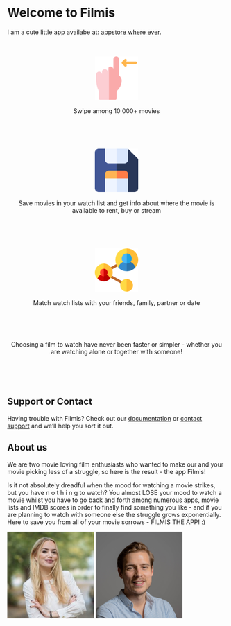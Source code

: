 <link rel="shortcut icon" type="image/x-icon" href="favicon.ico">

# Welcome to Filmis

I am a cute little app availabe at: [appstore where ever](https://github.com/lionesse/lionesse.github.io/edit/master/index.md).
<br/>
<br/>
<br/>
<p align="center"><img src="assets/images/swipe-filmis-the-app.png" alt="Swipe Filmis the APP" width="100"/></p>

<p align="center">Swipe among 10 000+ movies</p>
<br/>
<br/>
<br/>

<p align="center"><img src="assets/images/save-filmis-the-app.png" alt="Save Filmis the APP" width="100"/></p>

<p align="center">Save movies in your watch list and get info about where the movie is available to rent, buy or stream</p>
<br/>
<br/>
<br/>

<p align="center"><img src="assets/images/link-filmis-the-app.png" alt="Link Filmis the APP" width="100"/></p>

<p align="center">Match watch lists with your friends, family, partner or date</p>
<br/>
<br/>
<br/>

<p align="center">Choosing a film to watch have never been faster or simpler - whether you are watching alone or together with someone!</p>
<br/>
<br/>
<br/>

## Support or Contact

Having trouble with Filmis? Check out our [documentation](https://help.github.com/categories/github-pages-basics/) or [contact support](https://github.com/contact) and we’ll help you sort it out.

## About us

We are two movie loving film enthusiasts who wanted to make our and your movie picking less of a struggle, so here is the result - the app Filmis!

Is it not absolutely dreadful when the mood for watching a movie strikes, but you have n o t h i n g to watch? You almost LOSE your mood to watch a movie whilst you have to go back and forth among numerous apps, movie lists and IMDB scores in order to finally find something you like - and if you are planning to watch with someone else the struggle grows exponentially. Here to save you from all of your movie sorrows - FILMIS THE APP! :)

<img src="assets/images/anna-leijon-filmis-app.jpg" alt="Anna Leijon Filmis the APP" width="200"/> <img src="assets/images/joakim-lustig-filmis-app.png" alt="Joakim Lustig Filmis the APP" width="200"/>
